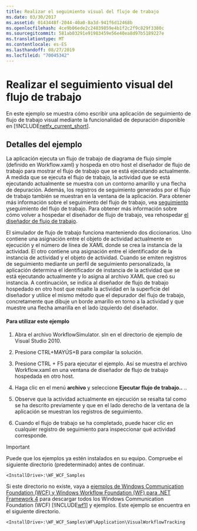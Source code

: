 ```yaml
---
title: Realizar el seguimiento visual del flujo de trabajo
ms.date: 03/30/2017
ms.assetid: 0143448f-2044-40a0-8a3d-941f6d12468b
ms.openlocfilehash: 4ce9b06ede2c24839859e4b1f2c2f9c829f3380c
ms.sourcegitcommit: 581ab03291e91983459e56e40ea8d97b5189227e
ms.translationtype: MT
ms.contentlocale: es-ES
ms.lasthandoff: 08/27/2019
ms.locfileid: "70045342"
---
```

# <a name="visual-workflow-tracking"></a>Realizar el seguimiento visual del flujo de trabajo
En este ejemplo se muestra cómo escribir una aplicación de seguimiento de flujo de trabajo visual mediante la funcionalidad de depuración disponible en [!INCLUDE[netfx_current_short](../../../../includes/netfx-current-short-md.md)].

## <a name="sample-details"></a>Detalles del ejemplo
 La aplicación ejecuta un flujo de trabajo de diagrama de flujo simple (definido en Workflow.xaml) y hospeda en otro host el diseñador de flujo de trabajo para mostrar el flujo de trabajo que se está ejecutando actualmente. A medida que se ejecuta el flujo de trabajo, la actividad que se está ejecutando actualmente se muestra con un contorno amarillo y una flecha de depuración. Además, los registros de seguimiento generados por el flujo de trabajo también se muestran en la ventana de la aplicación. Para obtener más información sobre el seguimiento del flujo de trabajo, vea [seguimiento y](../workflow-tracking-and-tracing.md)seguimiento del flujo de trabajo. Para obtener más información sobre cómo volver a hospedar el diseñador de flujo de trabajo, vea rehospedar [el diseñador de flujo de trabajo](../rehosting-the-workflow-designer.md).

 El simulador de flujo de trabajo funciona manteniendo dos diccionarios. Uno contiene una asignación entre el objeto de actividad actualmente en ejecución y el número de línea de XAML donde se crea la instancia de la actividad. El otro contiene una asignación entre el identificador de la instancia de actividad y el objeto de actividad. Cuando se emiten registros de seguimiento mediante un perfil de seguimiento personalizado, la aplicación determina el identificador de instancia de la actividad que se está ejecutando actualmente y lo asigna al archivo XAML que creó su instancia. A continuación, se indica al diseñador de flujo de trabajo hospedado en otro host que resalte la actividad en la superficie del diseñador y utilice el mismo método que el depurador del flujo de trabajo, concretamente que dibuje un borde amarillo en torno a la actividad y que muestre una flecha amarilla en el lado izquierdo del diseñador.

#### <a name="to-use-this-sample"></a>Para utilizar este ejemplo

1. Abra el archivo WorkflowSimulator. sln en el directorio de ejemplo de Visual Studio 2010.

2. Presione CTRL+MAYÚS+B para compilar la solución.

3. Presione CTRL + F5 para ejecutar el ejemplo. Así se muestra el archivo Workflow.xaml en una ventana de diseñador de flujo de trabajo hospedada en otro host.

4. Haga clic en el menú **archivo** y seleccione **Ejecutar flujo de trabajo..** ..

5. Observe que la actividad actualmente en ejecución se resalta tal como se ha descrito previamente y que en el lado derecho de la ventana de la aplicación se muestran los registros de seguimiento.

6. Cuando el flujo de trabajo se ha completado, puede hacer clic en cualquier registro de seguimiento para inspeccionar qué actividad corresponde.

> [!IMPORTANT]
> Puede que los ejemplos ya estén instalados en su equipo. Compruebe el siguiente directorio (predeterminado) antes de continuar.  
>   
> `<InstallDrive>:\WF_WCF_Samples`  
>   
> Si este directorio no existe, vaya a [ejemplos de Windows Communication Foundation (WCF) y Windows Workflow Foundation (WF) para .NET Framework 4](https://go.microsoft.com/fwlink/?LinkId=150780) para descargar todos los Windows Communication Foundation (WCF) [!INCLUDE[wf1](../../../../includes/wf1-md.md)] y ejemplos. Este ejemplo se encuentra en el siguiente directorio.  
>   
> `<InstallDrive>:\WF_WCF_Samples\WF\Application\VisualWorkflowTracking`
